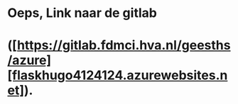 # Oeps, Link naar de gitlab 
# ([https://gitlab.fdmci.hva.nl/geesths/azure][flaskhugo4124124.azurewebsites.net]).